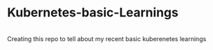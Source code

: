 # Kubernetes-basic-Learnings
<br>
Creating this repo to tell about my recent basic kuberenetes learnings 

